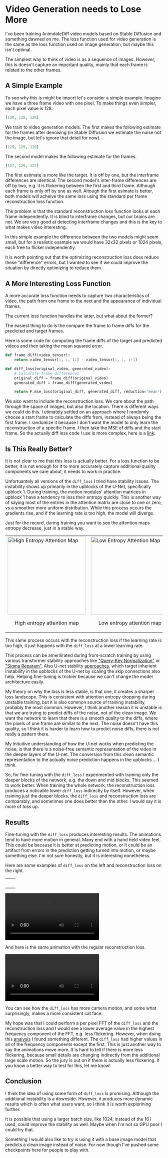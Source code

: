 # Video Generation needs to Lose More

I've been training AnimdateDiff video models based on Stable Diffusion and something dawned on me. The loss function used for video generation is the same as the loss function used on image generation, but maybe this isn't optimal.

The simplest way to think of video is as a sequence of images. However, this is doesn't capture an important quality, mainly that each frame is related to the other frames.

## A Simple Example

To see why this is might be import let's consider a simple example. Imagine we have a three frame video with one pixel. To make things even simpler, each pixel value is 128.

```python
[128, 128, 128]
```

We train to video generation models. The first makes the following estimate for the frames after denoising (in Stable Diffusion we estimate the noise not the image, but let's ignore that detail for now).

```python
[129, 129, 129]
```

The second model makes the following estimate for the frames.

```python
[127, 129, 127]
```

The first estimate is more like the target. It is off by one, but the interframe differences are identical. The second model's inter-frame differences are off by two, e.g. it is flickering between the first and third frame. Although each frame is only off by one as well. Altough the first esimate is better, both models will acheive the same loss using the standard per frame reconstruction loss function.

The problem is that the standard reconstruction loss function looks at each frame independently. It is blind to interframe changes, but our brains are not. We are very good at detecting interframe changes and this is the key to what makes video interesting.

In this simple example the difference between the two models might seem small, but for a realistic example we would have 32x32 pixels or 1024 pixels, each free to flicker independently.

It is worth pointing out that the optimizing reconstruction loss does reduce these "difference" errors, but I wanted to see if we could improve the situation by directly optimizing to reduce them.

## A More Interesting Loss Function

A more accurate loss function needs to capture two characteristics of video, the path from one frame to the next and the appearance of individual frames.

The current loss function handles the latter, but what about the former?

The easiest thing to do is the compare the frame to frame diffs for the predicted and target frames.

Here is some code for computing the frame diffs of the target and predicted videos and then taking the mean squared error.

```python
def frame_diff(video_tensor):
    return video_tensor[:, :, 1:] - video_tensor[:, :, :-1]

def diff_loss(original_video, generated_video):
    # Calculate frame differences
    original_diff = frame_diff(original_video)
    generated_diff = frame_diff(generated_video)

    return F.mse_loss(original_diff, generated_diff, reduction='mean')
```

We also want to include the reconstruction loss. We care about the path through the space of images, but also the location. There is different ways we could do this. I utimately settled on an approach where I randomly choose a start frame to calculate the diffs from, instead of always being the first frame. I randomize it because I don't want the model to only learn the reconstruction of a specific frame. I then take the MSE of diffs and the start frame. So the actually diff loss code I use is more complex, here is a [link](https://gist.github.com/jfischoff/c7082d83963ae7bd745f6393e43a2d94).

## Is This Really Better?

It is not clear to me that this loss is actually better. For a loss function to be better, it is not enough for it to more accurately capture additional quality components we care about, it needs to work in practice.

Unfortuantely all versions of the `diff_loss` I tried have stability issues. The instability shows up primarily in the upblocks of the U-Net, specifically upblock 1. During training, the motion modules' attention matrices in upblock 1 have a tendency to loss their entropy quickly. This is another way of saying most of the entries in the attention matrix are close to one or zero, vs a smoother more uniform distribution. While this process occurs the gradients rise, and if the learning rate is too high, the model will diverge.

Just for the record, during training you want to see the attention maps entropy decrease, just in a stable way.

<table>
  <tr>
    <td>
      <img src="../images/diff_loss/high_entropy_attention_map.jpg" alt="High Entropy Attention Map" style="width: 250px;"/>
      <p align="center">High entropy attention map</p>
    </td>
    <td>
      <img src="../images/diff_loss/low_entropy_attention_map.jpg" alt="Low Entropy Attention Map" style="width: 250px;"/>
      <p align="center">Low entropy attention map</p>
    </td>
  </tr>
</table>

This same process occurs with the reconstruction loss if the learning rate is too high, it just happens with the `diff_loss` at a lower learning rate.

This process can be amerilirated during from-scratch training by using various transformer stability approaches like ["Query-Key Normalization"](https://arxiv.org/abs/2010.04245) or ["Sigma Reparam"](https://arxiv.org/abs/2303.06296). Also U-net stability [approaches](https://arxiv.org/abs/2310.13545), which target inherient instability in the upblocks of the U-net by scaling the skip connections also help. Helping fine-tuning is trickier because we can't change the model architecture easily.

My theory on why the loss is less stable, is that one, it creates a sharper loss landscape. This is consistent with attention entropy dropping during unstable training, but it is also common source of training instability, probably the most common. However, I think another reason it is unstable is that we are trying to predict diffs of the noise, not of the clean image. We want the network to learn that there is a smooth quality to the diffs, where the pixels of one frame are similar to the next. The noise doesn't have this quality, so I think it is harder to learn how to predict noise diffs, there is not really a pattern there.

My inituitive understanding of how the U-net works when predicting the noise, is that there is a noise-free semantic representation of the video in the deeper layers of the U-net. The conversion from this clean semantic representation to the actually noise prediction happens in the upblocks ... I think.

So, for fine-tuning with the `diff_loss` I experimented with training only the deeper blocks of the network, e.g. the down and mid blocks. This seemed to work better. When training the whole network, the reconstruction loss produces a noticable lower `diff_loss` indirectly by itself. However, when training just the deeper blocks, the `diff_loss` and reconstruction loss are comparably, and sometimes one does better than the other. I would say it is more of toss up.

## Results

Fine-tuning with the `diff_loss` produces interesting results. The animations tend to have more motion in general. Many end with a hand held video feel. This could be because it is better at predicting motion, or it could be an artifact from errors in the prediction getting turned into motion, or maybe something else. I'm not sure honestly, but it is interesting nonetheless.

Here are some examples of `diff_loss` on the left and reconstruction loss on the right.

<table>
  <tr>
    <td>
      <img src="../images/diff_loss/diff_loss_1.mp4" alt=""/>
    </td>
    <td>
      <img src="../images/diff_loss/recon_loss_1.mp4" alt=""/>
    </td>
  </tr>
   <tr>
    <td>
      <img src="../images/diff_loss/diff_loss_2.mp4" alt=""/>
    </td>
    <td>
      <img src="../images/diff_loss/recon_loss_2.mp4" alt=""/>
    </td>
  </tr>
  <tr>
    <td>
      <img src="../images/diff_loss/diff_loss_3.mp4" alt=""/>
    </td>
    <td>
      <img src="../images/diff_loss/recon_loss_3.mp4" alt=""/>
    </td>
  </tr>
  <tr>
    <td>
      <img src="../images/diff_loss/diff_loss_4.mp4" alt=""/>
    </td>
    <td>
      <img src="../images/diff_loss/recon_loss_4.mp4" alt=""/>
    </td>
  </tr>
  <tr>
    <td>
      <img src="../images/diff_loss/diff_loss_5.mp4" alt=""/>
    </td>
    <td>
      <img src="../images/diff_loss/recon_loss_5.mp4" alt=""/>
    </td>
  </tr>
</table>

![Diff loss example](../images/diff_loss/diff_loss_1.mp4)

And here is the same animation with the regular reconstruction loss.

![Reconstruction loss example](../images/diff_loss/recon_loss_1.mp4)

You can see how the `diff_loss` has more camera motion, and some what surprisingly, makes a more consistent cat face.

My hope was that I could perform a per pixel FFT of the `diff_loss` and the reconstruction loss and I would see a lower average value in the highest frequency component of the FFT, e.g. less flickering. However, when doing this [analysis](https://gist.github.com/jfischoff/35fc9220816029c53c3c37f9d07a702f) I found something different. The `diff_loss` had higher values in all of the frequency components except the first. This is just another way to say the animations move more. It is hard to tell if there is more less flickering, because small details are changing indirectly from the additional large scale motion. So the jury is out on if there is actually less flickering. If you know a better way to test for this, let me know!

## Conclusion

I think the idea of using some form of `diff_loss` is promising. Although the additional instability is a downside. However, it produces more dynamic results which is often what users want, so I think it is worth explorining further.

It is possible that using a larger batch size, like 1024, instead of the 16 I used, could improve the stability as well. Maybe when I'm not so GPU poor I could try that.

Something I would also like to try is using it with a base image model that predicts a clean image instead of noise. For now though I've pushed some checkpoints here for people to play with.
